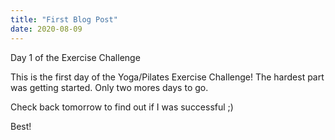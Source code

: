 ```yaml
---
title: "First Blog Post"
date: 2020-08-09
---
```



Day 1 of the Exercise Challenge

This is the first day of the Yoga/Pilates Exercise Challenge! The hardest part was getting started. Only two mores days to go.

Check back tomorrow to find out if I was successful ;)

Best!
